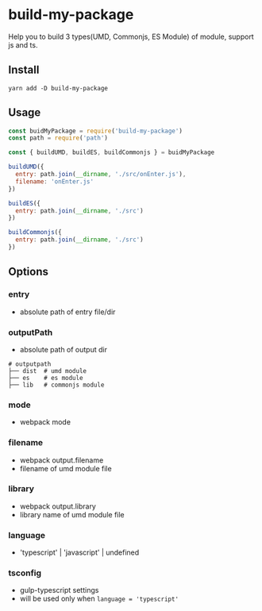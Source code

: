 # build-my-package

Help you to build 3 types(UMD, Commonjs, ES Module) of module, support js and ts.

## Install

```shell
yarn add -D build-my-package
```

## Usage

```javascript
const buidMyPackage = require('build-my-package')
const path = require('path')

const { buildUMD, buildES, buildCommonjs } = buidMyPackage

buildUMD({
  entry: path.join(__dirname, './src/onEnter.js'),
  filename: 'onEnter.js'
})

buildES({
  entry: path.join(__dirname, './src')
})

buildCommonjs({
  entry: path.join(__dirname, './src')
})
```

## Options

### entry

- absolute path of entry file/dir

### outputPath

- absolute path of output dir

```shell
# outputpath
├── dist  # umd module
├── es    # es module
├── lib   # commonjs module
```

### mode

- webpack mode

### filename

- webpack output.filename
- filename of umd module file

### library

- webpack output.library
- library name of umd module file

### language

- 'typescript' | 'javascript' | undefined

### tsconfig

- gulp-typescript settings
- will be used only when `language = 'typescript'`
